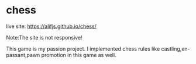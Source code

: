 # chess
live site: https://alifjs.github.io/chess/

Note:The site is not responsive!

This game is my passion project.
I implemented chess rules like castling,en-passant,pawn promotion in this game as well.

